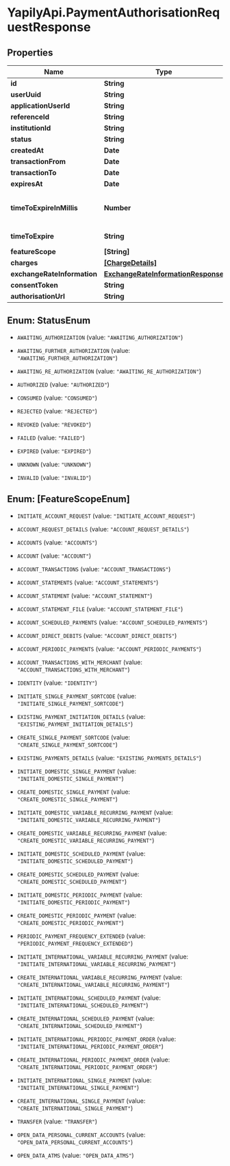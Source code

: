 # YapilyApi.PaymentAuthorisationRequestResponse

## Properties

Name | Type | Description | Notes
------------ | ------------- | ------------- | -------------
**id** | **String** |  | [optional] 
**userUuid** | **String** |  | [optional] 
**applicationUserId** | **String** |  | [optional] 
**referenceId** | **String** |  | [optional] 
**institutionId** | **String** |  | [optional] 
**status** | **String** |  | [optional] 
**createdAt** | **Date** |  | [optional] 
**transactionFrom** | **Date** |  | [optional] 
**transactionTo** | **Date** |  | [optional] 
**expiresAt** | **Date** |  | [optional] 
**timeToExpireInMillis** | **Number** | Deprecated. Use &#x60;timeToExpire&#x60; instead. | [optional] 
**timeToExpire** | **String** | ISO 8601 duration | [optional] 
**featureScope** | **[String]** |  | [optional] 
**charges** | [**[ChargeDetails]**](ChargeDetails.md) |  | [optional] 
**exchangeRateInformation** | [**ExchangeRateInformationResponse**](ExchangeRateInformationResponse.md) |  | [optional] 
**consentToken** | **String** |  | [optional] 
**authorisationUrl** | **String** |  | [optional] 



## Enum: StatusEnum


* `AWAITING_AUTHORIZATION` (value: `"AWAITING_AUTHORIZATION"`)

* `AWAITING_FURTHER_AUTHORIZATION` (value: `"AWAITING_FURTHER_AUTHORIZATION"`)

* `AWAITING_RE_AUTHORIZATION` (value: `"AWAITING_RE_AUTHORIZATION"`)

* `AUTHORIZED` (value: `"AUTHORIZED"`)

* `CONSUMED` (value: `"CONSUMED"`)

* `REJECTED` (value: `"REJECTED"`)

* `REVOKED` (value: `"REVOKED"`)

* `FAILED` (value: `"FAILED"`)

* `EXPIRED` (value: `"EXPIRED"`)

* `UNKNOWN` (value: `"UNKNOWN"`)

* `INVALID` (value: `"INVALID"`)





## Enum: [FeatureScopeEnum]


* `INITIATE_ACCOUNT_REQUEST` (value: `"INITIATE_ACCOUNT_REQUEST"`)

* `ACCOUNT_REQUEST_DETAILS` (value: `"ACCOUNT_REQUEST_DETAILS"`)

* `ACCOUNTS` (value: `"ACCOUNTS"`)

* `ACCOUNT` (value: `"ACCOUNT"`)

* `ACCOUNT_TRANSACTIONS` (value: `"ACCOUNT_TRANSACTIONS"`)

* `ACCOUNT_STATEMENTS` (value: `"ACCOUNT_STATEMENTS"`)

* `ACCOUNT_STATEMENT` (value: `"ACCOUNT_STATEMENT"`)

* `ACCOUNT_STATEMENT_FILE` (value: `"ACCOUNT_STATEMENT_FILE"`)

* `ACCOUNT_SCHEDULED_PAYMENTS` (value: `"ACCOUNT_SCHEDULED_PAYMENTS"`)

* `ACCOUNT_DIRECT_DEBITS` (value: `"ACCOUNT_DIRECT_DEBITS"`)

* `ACCOUNT_PERIODIC_PAYMENTS` (value: `"ACCOUNT_PERIODIC_PAYMENTS"`)

* `ACCOUNT_TRANSACTIONS_WITH_MERCHANT` (value: `"ACCOUNT_TRANSACTIONS_WITH_MERCHANT"`)

* `IDENTITY` (value: `"IDENTITY"`)

* `INITIATE_SINGLE_PAYMENT_SORTCODE` (value: `"INITIATE_SINGLE_PAYMENT_SORTCODE"`)

* `EXISTING_PAYMENT_INITIATION_DETAILS` (value: `"EXISTING_PAYMENT_INITIATION_DETAILS"`)

* `CREATE_SINGLE_PAYMENT_SORTCODE` (value: `"CREATE_SINGLE_PAYMENT_SORTCODE"`)

* `EXISTING_PAYMENTS_DETAILS` (value: `"EXISTING_PAYMENTS_DETAILS"`)

* `INITIATE_DOMESTIC_SINGLE_PAYMENT` (value: `"INITIATE_DOMESTIC_SINGLE_PAYMENT"`)

* `CREATE_DOMESTIC_SINGLE_PAYMENT` (value: `"CREATE_DOMESTIC_SINGLE_PAYMENT"`)

* `INITIATE_DOMESTIC_VARIABLE_RECURRING_PAYMENT` (value: `"INITIATE_DOMESTIC_VARIABLE_RECURRING_PAYMENT"`)

* `CREATE_DOMESTIC_VARIABLE_RECURRING_PAYMENT` (value: `"CREATE_DOMESTIC_VARIABLE_RECURRING_PAYMENT"`)

* `INITIATE_DOMESTIC_SCHEDULED_PAYMENT` (value: `"INITIATE_DOMESTIC_SCHEDULED_PAYMENT"`)

* `CREATE_DOMESTIC_SCHEDULED_PAYMENT` (value: `"CREATE_DOMESTIC_SCHEDULED_PAYMENT"`)

* `INITIATE_DOMESTIC_PERIODIC_PAYMENT` (value: `"INITIATE_DOMESTIC_PERIODIC_PAYMENT"`)

* `CREATE_DOMESTIC_PERIODIC_PAYMENT` (value: `"CREATE_DOMESTIC_PERIODIC_PAYMENT"`)

* `PERIODIC_PAYMENT_FREQUENCY_EXTENDED` (value: `"PERIODIC_PAYMENT_FREQUENCY_EXTENDED"`)

* `INITIATE_INTERNATIONAL_VARIABLE_RECURRING_PAYMENT` (value: `"INITIATE_INTERNATIONAL_VARIABLE_RECURRING_PAYMENT"`)

* `CREATE_INTERNATIONAL_VARIABLE_RECURRING_PAYMENT` (value: `"CREATE_INTERNATIONAL_VARIABLE_RECURRING_PAYMENT"`)

* `INITIATE_INTERNATIONAL_SCHEDULED_PAYMENT` (value: `"INITIATE_INTERNATIONAL_SCHEDULED_PAYMENT"`)

* `CREATE_INTERNATIONAL_SCHEDULED_PAYMENT` (value: `"CREATE_INTERNATIONAL_SCHEDULED_PAYMENT"`)

* `INITIATE_INTERNATIONAL_PERIODIC_PAYMENT_ORDER` (value: `"INITIATE_INTERNATIONAL_PERIODIC_PAYMENT_ORDER"`)

* `CREATE_INTERNATIONAL_PERIODIC_PAYMENT_ORDER` (value: `"CREATE_INTERNATIONAL_PERIODIC_PAYMENT_ORDER"`)

* `INITIATE_INTERNATIONAL_SINGLE_PAYMENT` (value: `"INITIATE_INTERNATIONAL_SINGLE_PAYMENT"`)

* `CREATE_INTERNATIONAL_SINGLE_PAYMENT` (value: `"CREATE_INTERNATIONAL_SINGLE_PAYMENT"`)

* `TRANSFER` (value: `"TRANSFER"`)

* `OPEN_DATA_PERSONAL_CURRENT_ACCOUNTS` (value: `"OPEN_DATA_PERSONAL_CURRENT_ACCOUNTS"`)

* `OPEN_DATA_ATMS` (value: `"OPEN_DATA_ATMS"`)




